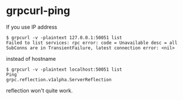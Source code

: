 # grpcurl-ping

If you use IP address
```
$ grpcurl -v -plaintext 127.0.0.1:50051 list
Failed to list services: rpc error: code = Unavailable desc = all SubConns are in TransientFailure, latest connection error: <nil>
```
instead of hostname
```
$ grpcurl -v -plaintext localhost:50051 list
Ping`
grpc.reflection.v1alpha.ServerReflection
```
reflection won't quite work.
